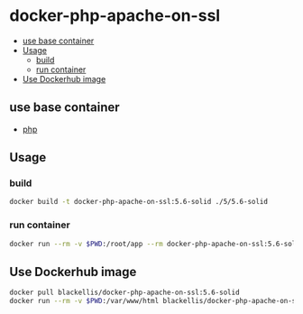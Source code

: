 # docker-php-apache-on-ssl


<!-- @import "[TOC]" {cmd="toc" depthFrom=2 depthTo=6 orderedList=false} -->
<!-- code_chunk_output -->

* [use base container](#use-base-container)
* [Usage](#usage)
	* [build](#build)
	* [run container](#run-container)
* [Use Dockerhub image](#use-dockerhub-image)

<!-- /code_chunk_output -->


## use base container

- [php](https://hub.docker.com/_/php)

## Usage

### build

```bash
docker build -t docker-php-apache-on-ssl:5.6-solid ./5/5.6-solid
```

### run container

```bash
docker run --rm -v $PWD:/root/app --rm docker-php-apache-on-ssl:5.6-solid
```

## Use Dockerhub image

```bash
docker pull blackellis/docker-php-apache-on-ssl:5.6-solid
docker run --rm -v $PWD:/var/www/html blackellis/docker-php-apache-on-ssl:5.6-solid
```
